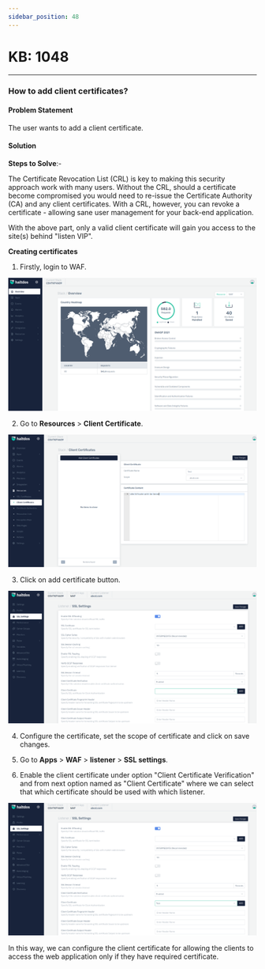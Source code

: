 ```yaml
---
sidebar_position: 48
---
```


# KB: 1048
-----------

### **How to add client certificates?**

#### **Problem Statement**

The user wants to add a client certificate.

#### **Solution**

**Steps to Solve**:-

The Certificate Revocation List (CRL) is key to making this security approach work with many users. Without the CRL, should a certificate become compromised you would need to re-issue the Certificate Authority (CA) and any client certificates. With a CRL, however, you can revoke a certificate - allowing sane user management for your back-end application.

With the above part, only a valid client certificate will gain you access to the site(s) behind "listen VIP". 

**Creating certificates**

1. Firstly, login to WAF.

![kb-1048](/img/waf/kb/v2/overview_kb_1048_1.png)

2. Go to **Resources** > **Client Certificate**.

![kb-1048](/img/waf/kb/v2/certificate_kb_1048_2.png)

3. Click on add certificate button.

![kb-1048](/img/waf/kb/v2/certificate_kb_1048_3.png)

4. Configure the certificate, set the scope of certificate and click on save changes.

5. Go to **Apps** > **WAF** > **listener** > **SSL settings**.
 
6. Enable the client certificate under option "Client Certificate Verification" and from next option named as "Client Certificate" where we can select that which certificate should be used with which listener.

![kb-1048](/img/waf/kb/v2/certificate_kb_1048_4.png)

In this way, we can configure the client certificate for allowing the clients to access the web application only if they have required certificate.

